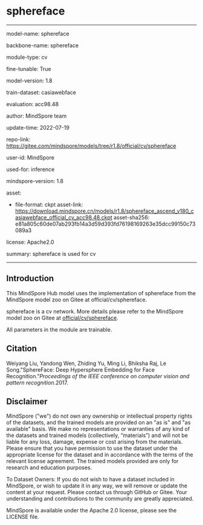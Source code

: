# sphereface

---

model-name: sphereface

backbone-name: sphereface

module-type: cv

fine-tunable: True

model-version: 1.8

train-dataset: casiawebface

evaluation: acc98.48

author: MindSpore team

update-time: 2022-07-19

repo-link: <https://gitee.com/mindspore/models/tree/r1.8/official/cv/sphereface>

user-id: MindSpore

used-for: inference

mindspore-version: 1.8

asset:

-
    file-format: ckpt
    asset-link: <https://download.mindspore.cn/models/r1.8/sphereface_ascend_v180_casiawebface_official_cv_acc98.48.ckpt>
    asset-sha256: e81a805c60de07ab293fb14a3d59d393fd76198169263e35dcc99150c73089a3

license: Apache2.0

summary: sphereface is used for cv

---

## Introduction

This MindSpore Hub model uses the implementation of sphereface from the MindSpore model zoo on Gitee at official/cv/sphereface.

sphereface is a cv network. More details please refer to the MindSpore model zoo on Gitee at [official/cv/sphereface](https://gitee.com/mindspore/models/blob/r1.8/official/cv/sphereface/README.md).

All parameters in the module are trainable.

## Citation

Weiyang Liu, Yandong Wen, Zhiding Yu, Ming Li, Bhiksha Raj, Le Song."SphereFace: Deep Hypersphere Embedding for Face Recognition."*Proceedings of the IEEE conference on computer vision and pattern recognition*.2017.

## Disclaimer

MindSpore ("we") do not own any ownership or intellectual property rights of the datasets, and the trained models are provided on an "as is" and "as available" basis. We make no representations or warranties of any kind of the datasets and trained models (collectively, “materials”) and will not be liable for any loss, damage, expense or cost arising from the materials. Please ensure that you have permission to use the dataset under the appropriate license for the dataset and in accordance with the terms of the relevant license agreement. The trained models provided are only for research and education purposes.

To Dataset Owners: If you do not wish to have a dataset included in MindSpore, or wish to update it in any way, we will remove or update the content at your request. Please contact us through GitHub or Gitee. Your understanding and contributions to the community are greatly appreciated.

MindSpore is available under the Apache 2.0 license, please see the LICENSE file.

